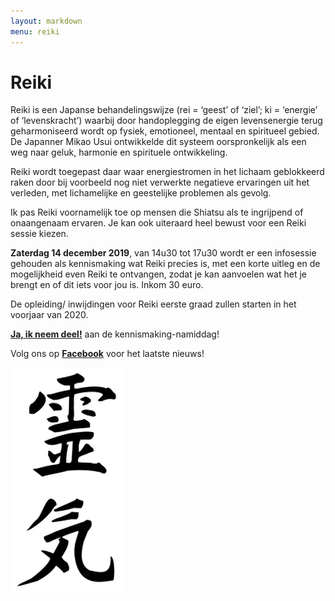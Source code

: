 ```yaml
---
layout: markdown
menu: reiki
---
```

# Reiki

Reiki is een Japanse behandelingswijze (rei = ‘geest’ of ‘ziel’; ki = ‘energie’ of ‘levenskracht’) waarbij door handoplegging de eigen levensenergie terug geharmoniseerd wordt op fysiek, emotioneel, mentaal en spiritueel gebied.
De Japanner Mikao Usui ontwikkelde dit systeem oorspronkelijk als een weg naar geluk, harmonie en spirituele ontwikkeling.

Reiki wordt toegepast daar waar energiestromen in het lichaam geblokkeerd raken door bij voorbeeld nog niet verwerkte negatieve ervaringen uit het verleden, met lichamelijke en geestelijke problemen als gevolg.

Ik pas Reiki voornamelijk toe op mensen die Shiatsu als te ingrijpend of onaangenaam ervaren.
Je kan ook uiteraard heel bewust voor een Reiki sessie kiezen. 

**Zaterdag 14 december 2019**, van 14u30 tot 17u30 wordt er een infosessie gehouden als kennismaking wat Reiki precies is, met een korte uitleg en de mogelijkheid even Reiki te ontvangen, zodat je kan aanvoelen wat het je brengt en of dit iets voor jou is. Inkom 30 euro.   

De opleiding/ inwijdingen voor Reiki eerste graad zullen starten in het voorjaar van 2020. 


[**Ja, ik neem deel!**](mailto:marian@manopura.be) aan de kennismaking-namiddag! 

Volg ons op [**Facebook**](https://www.facebook.com/manopura/) voor het laatste nieuws!

![reiki](images/reiki.png)
